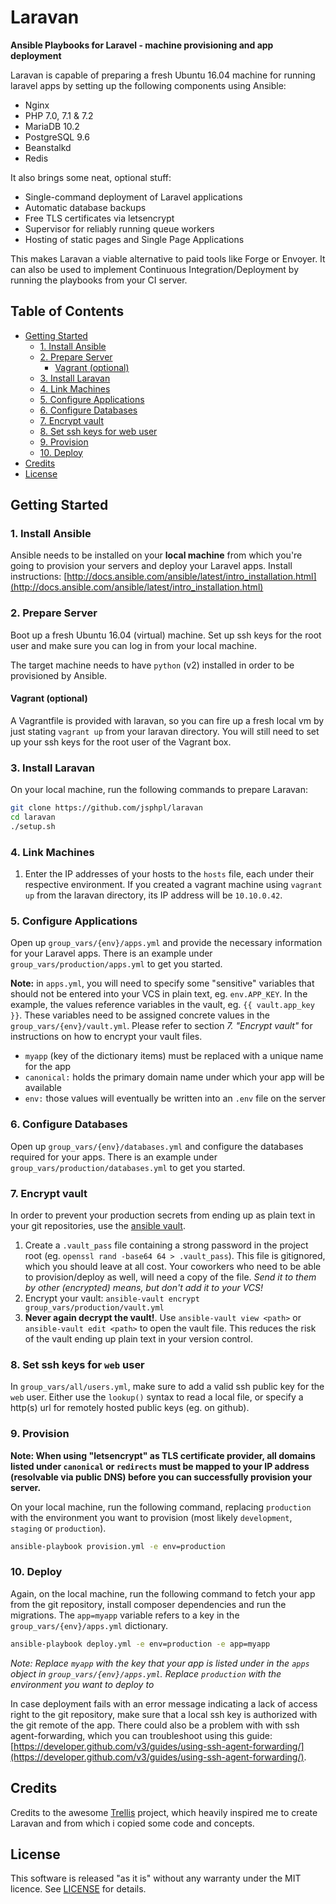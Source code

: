 # Laravan

**Ansible Playbooks for Laravel - machine provisioning and app deployment**

Laravan is capable of preparing a fresh Ubuntu 16.04 machine for running laravel apps by setting up the following components using Ansible:

- Nginx
- PHP 7.0, 7.1 & 7.2
- MariaDB 10.2
- PostgreSQL 9.6
- Beanstalkd
- Redis

It also brings some neat, optional stuff:

- Single-command deployment of Laravel applications
- Automatic database backups
- Free TLS certificates via letsencrypt
- Supervisor for reliably running queue workers
- Hosting of static pages and Single Page Applications

This makes Laravan a viable alternative to paid tools like Forge or Envoyer. It can also be used to implement Continuous Integration/Deployment by running the playbooks from your CI server.

## Table of Contents
- [Getting Started](#getting-started)
    - [1. Install Ansible](#1-install-ansible)
    - [2. Prepare Server](#2-prepare-server)
        - [Vagrant (optional)](#vagrant-optional)
    - [3. Install Laravan](#3-install-laravan)
    - [4. Link Machines](#4-link-machines)
    - [5. Configure Applications](#5-configure-applications)
    - [6. Configure Databases](#6-configure-databases)
    - [7. Encrypt vault](#7-encrypt-vault)
    - [8. Set ssh keys for web user](#8-set-ssh-keys-for-web-user)
    - [9. Provision](#9-provision)
    - [10. Deploy](#10-deploy)
- [Credits](#credits)
- [License](#license)

## Getting Started
### 1. Install Ansible
Ansible needs to be installed on your **local machine** from which you're going to provision your servers and deploy your Laravel apps. Install instructions: [http://docs.ansible.com/ansible/latest/intro_installation.html](http://docs.ansible.com/ansible/latest/intro_installation.html)

### 2. Prepare Server
Boot up a fresh Ubuntu 16.04 (virtual) machine. Set up ssh keys for the root user and make sure you can log in from your local machine.

The target machine needs to have `python` (v2) installed in order to be provisioned by Ansible.

#### Vagrant (optional)
A Vagrantfile is provided with laravan, so you can fire up a fresh local vm by just stating `vagrant up` from your laravan directory. You will still need to set up your ssh keys for the root user of the Vagrant box.

### 3. Install Laravan
On your local machine, run the following commands to prepare Laravan:

```bash
git clone https://github.com/jsphpl/laravan
cd laravan
./setup.sh
```

### 4. Link Machines
1. Enter the IP addresses of your hosts to the `hosts` file, each under their respective environment. If you created a vagrant machine using `vagrant up` from the laravan directory, its IP address will be `10.10.0.42`.

### 5. Configure Applications
Open up `group_vars/{env}/apps.yml` and provide the necessary information for your Laravel apps. There is an example under `group_vars/production/apps.yml` to get you started.

**Note:** in `apps.yml`, you will need to specify some "sensitive" variables that should not be entered into your VCS in plain text, eg. `env.APP_KEY`. In the example, the values reference variables in the vault, eg. `{{ vault.app_key }}`. These variables need to be assigned concrete values in the `group_vars/{env}/vault.yml`. Please refer to section *7. "Encrypt vault"* for instructions on how to encrypt your vault files.

- `myapp` (key of the dictionary items) must be replaced with a unique name for the app
- `canonical:` holds the primary domain name under which your app will be available
- `env:` those values will eventually be written into an `.env` file on the server

### 6. Configure Databases
Open up `group_vars/{env}/databases.yml` and configure the databases required for your apps. There is an example under `group_vars/production/databases.yml` to get you started.

### 7. Encrypt vault
In order to prevent your production secrets from ending up as plain text in your git repositories, use the [ansible vault](http://docs.ansible.com/ansible/2.4/vault.html).

1. Create a `.vault_pass` file containing a strong password in the project root (eg. `openssl rand -base64 64 > .vault_pass`). This file is gitignored, which you should leave at all cost. Your coworkers who need to be able to provision/deploy as well, will need a copy of the file. *Send it to them by other (encrypted) means, but don't add it to your VCS!*
2. Encrypt your vault: `ansible-vault encrypt group_vars/production/vault.yml`
3. **Never again decrypt the vault!**. Use `ansible-vault view <path>` or `ansible-vault edit <path>` to open the vault file. This reduces the risk of the vault ending up plain text in your version control.

### 8. Set ssh keys for `web` user
In `group_vars/all/users.yml`, make sure to add a valid ssh public key for the `web` user. Either use the `lookup()` syntax to read a local file, or specify a http(s) url for remotely hosted public keys (eg. on github).

### 9. Provision
**Note: When using "letsencrypt" as TLS certificate provider, all domains listed under `canonical` or `redirects` must be mapped to your IP address (resolvable via public DNS) before you can successfully provision your server.**

On your local machine, run the following command, replacing `production` with the environment you want to provision (most likely `development`, `staging` or `production`).

```bash
ansible-playbook provision.yml -e env=production
```

### 10. Deploy
Again, on the local machine, run the following command to fetch your app from the git repository, install composer dependencies and run the migrations. The `app=myapp` variable refers to a key in the `group_vars/{env}/apps.yml` dictionary.

```bash
ansible-playbook deploy.yml -e env=production -e app=myapp
```

*Note: Replace `myapp` with the key that your app is listed under in the `apps` object in `group_vars/{env}/apps.yml`. Replace `production` with the environment you want to deploy to*

In case deployment fails with an error message indicating a lack of access right to the git repository, make sure that a local ssh key is authorized with the git remote of the app. There could also be a problem with with ssh agent-forwarding, which you can troubleshoot using this guide: [https://developer.github.com/v3/guides/using-ssh-agent-forwarding/](https://developer.github.com/v3/guides/using-ssh-agent-forwarding/).


## Credits
Credits to the awesome [Trellis](https://github.com/roots/trellis) project, which heavily inspired me to create Laravan and from which i copied some code and concepts.


## License
This software is released "as it is" without any warranty under the MIT licence. See [LICENSE](LICENSE) for details.
